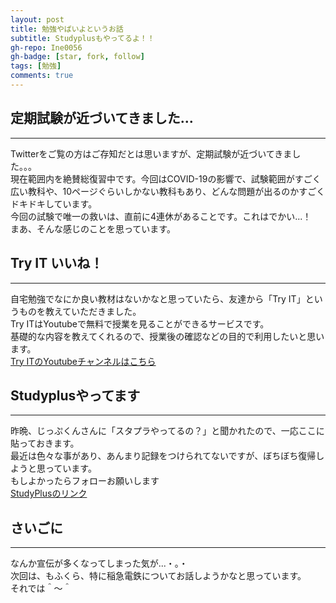```yaml
---
layout: post
title: 勉強やばいよというお話
subtitle: Studyplusもやってるよ！！
gh-repo: Ine0056
gh-badge: [star, fork, follow]
tags: [勉強]
comments: true
---
```

## 定期試験が近づいてきました...
***
Twitterをご覧の方はご存知だとは思いますが、定期試験が近づいてきました。。。<br>
現在範囲内を絶賛総復習中です。今回はCOVID-19の影響で、試験範囲がすごく広い教科や、10ページぐらいしかない教科もあり、どんな問題が出るのかすごくドキドキしています。<br>
今回の試験で唯一の救いは、直前に4連休があることです。これはでかい...！<br>
まあ、そんな感じのことを思っています。

## Try IT いいね！
***
自宅勉強でなにか良い教材はないかなと思っていたら、友達から「Try IT」というものを教えていただきました。<br>
Try ITはYoutubeで無料で授業を見ることができるサービスです。<br>
基礎的な内容を教えてくれるので、授業後の確認などの目的で利用したいと思います。<br>
[Try ITのYoutubeチャンネルはこちら](https://www.youtube.com/channel/UCcj-cHmS0uD91MLjtdiN89Q)

## Studyplusやってます
***
昨晩、じっぷくんさんに「スタプラやってるの？」と聞かれたので、一応ここに貼っておきます。<br>
最近は色々な事があり、あんまり記録をつけられてないですが、ぼちぼち復帰しようと思っています。<br>
もしよかったらフォローお願いします<br>
[StudyPlusのリンク](https://www.studyplus.jp/users/a121446ac3274aca8454676dbe01640a)

## さいごに
***
なんか宣伝が多くなってしまった気が...・。・<br>
次回は、もふくら、特に稲急電鉄についてお話しようかなと思っています。<br>
それでは＾～＾

